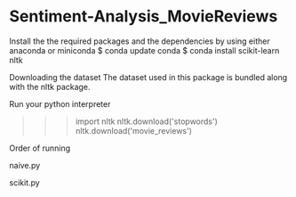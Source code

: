 # Sentiment-Analysis_MovieReviews

Install the the required packages and the dependencies by using either anaconda or miniconda
$ conda update conda
$ conda install scikit-learn nltk

Downloading the dataset
The dataset used in this package is bundled along with the nltk package.

Run your python interpreter

>>> import nltk
>>> nltk.download('stopwords')
>>> nltk.download('movie_reviews') 

Order of running

naive.py

scikit.py
